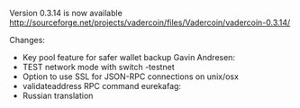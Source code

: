 Version 0.3.14 is now available
http://sourceforge.net/projects/vadercoin/files/Vadercoin/vadercoin-0.3.14/

Changes:
* Key pool feature for safer wallet backup
Gavin Andresen:
* TEST network mode with switch -testnet
* Option to use SSL for JSON-RPC connections on unix/osx
* validateaddress RPC command
eurekafag:
* Russian translation
